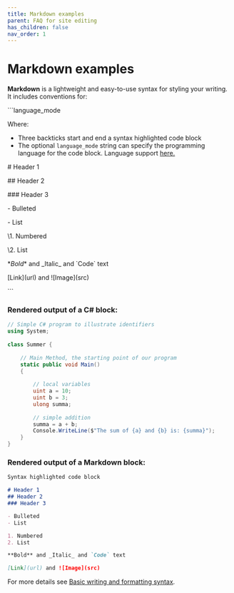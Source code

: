 ```yaml
---
title: Markdown examples
parent: FAQ for site editing
has_children: false
nav_order: 1
---
```


# Markdown examples

**Markdown** is a lightweight and easy-to-use syntax for styling your writing. It includes conventions for:

\```language_mode

Where:
- Three backticks start and end a syntax highlighted code block
- The optional `language_mode` string can specify the programming language for the code block. Language support [here.](https://rdmd.readme.io/docs/code-blocks#language-support)

\# Header 1

\## Header 2

\### Header 3

\- Bulleted

\- List

\1. Numbered

\2. List

\**Bold** and \_Italic_ and \`Code` text

\[Link](url) and \![Image]\(src)

\```

### Rendered output of a C# block:
```csharp
// Simple C# program to illustrate identifiers
using System;
 
class Summer {
 
    // Main Method, the starting point of our program
    static public void Main()
    {
 
        // local variables
        uint a = 10;
        uint b = 3;
        ulong summa;
 
        // simple addition
        summa = a + b;
        Console.WriteLine($"The sum of {a} and {b} is: {summa}");
    }
}
```

### Rendered output of a Markdown block:

```markdown
Syntax highlighted code block

# Header 1
## Header 2
### Header 3

- Bulleted
- List

1. Numbered
2. List

**Bold** and _Italic_ and `Code` text

[Link](url) and ![Image](src)
```

For more details see [Basic writing and formatting syntax](https://docs.github.com/en/github/writing-on-github/getting-started-with-writing-and-formatting-on-github/basic-writing-and-formatting-syntax).
